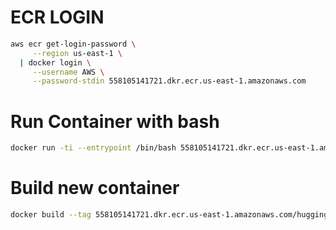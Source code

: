 # ECR LOGIN

```bash
aws ecr get-login-password \
     --region us-east-1 \
  | docker login \
     --username AWS \
     --password-stdin 558105141721.dkr.ecr.us-east-1.amazonaws.com
```

# Run Container with bash

```bash
docker run -ti --entrypoint	/bin/bash 558105141721.dkr.ecr.us-east-1.amazonaws.com/huggingface-inference-pytorch:neuron
```


# Build new container

```bash
docker build --tag 558105141721.dkr.ecr.us-east-1.amazonaws.com/huggingface-inference-pytorch:neuron --build-arg	TRANSFORMERS_VERSION=4.9.2 --file docker/Dockerfile.neuron .
```